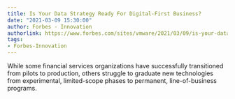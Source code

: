 ```yaml
---
title: Is Your Data Strategy Ready For Digital-First Business?
date: "2021-03-09 15:30:00"
author: Forbes - Innovation
authorlink: https://www.forbes.com/sites/vmware/2021/03/09/is-your-data-strategy-ready-for-digital-first-business/
tags:
- Forbes-Innovation
---
```

While some financial services organizations have successfully transitioned from pilots to production, others struggle to graduate new technologies from experimental, limited-scope phases to permanent, line-of-business programs.